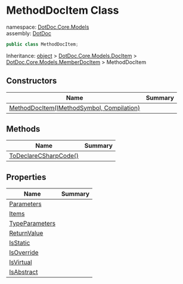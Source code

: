 ﻿# MethodDocItem Class

namespace: [DotDoc\.Core\.Models](../DotDoc.Core.Models.md)<br />
assembly: [DotDoc](../../DotDoc.md)



```csharp
public class MethodDocItem;
```

Inheritance: [object](https://docs.microsoft.com/dotnet/api/System.Object) > [DotDoc\.Core\.Models\.DocItem](../../DotDoc/DotDoc.Core.Models/DocItem.md) > [DotDoc\.Core\.Models\.MemberDocItem](../../DotDoc/DotDoc.Core.Models/MemberDocItem.md) > MethodDocItem

## Constructors

| Name | Summary |
|------|---------|
| [MethodDocItem\(IMethodSymbol, Compilation\)](./MethodDocItem/$ctor.md) |  |

## Methods

| Name | Summary |
|------|---------|
| [ToDeclareCSharpCode\(\)](./MethodDocItem/ToDeclareCSharpCode.md) |  |

## Properties

| Name | Summary |
|------|---------|
| [Parameters](./MethodDocItem/Parameters.md) |  |
| [Items](./MethodDocItem/Items.md) |  |
| [TypeParameters](./MethodDocItem/TypeParameters.md) |  |
| [ReturnValue](./MethodDocItem/ReturnValue.md) |  |
| [IsStatic](./MethodDocItem/IsStatic.md) |  |
| [IsOverride](./MethodDocItem/IsOverride.md) |  |
| [IsVirtual](./MethodDocItem/IsVirtual.md) |  |
| [IsAbstract](./MethodDocItem/IsAbstract.md) |  |

